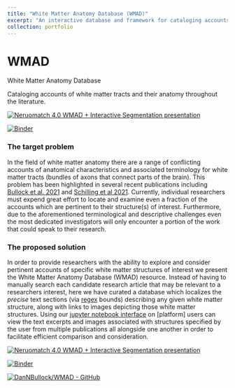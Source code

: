 ```yaml
---
title: "White Matter Anatomy Database (WMAD)"
excerpt: "An interactive database and framework for cataloging accounts of white matter tracts and their anatomy throughout the literature.<br/><img src='/images/WMADgif2.gif'>"
collection: portfolio
---
```


# WMAD
White Matter Anatomy Database

Cataloging accounts of white matter tracts and their anatomy throughout the literature.

[![Neruomatch 4.0 WMAD + Interactive Segmentation presentation](https://img.youtube.com/vi/FAV5HdVQ91c/0.jpg)](https://www.youtube.com/watch?v=FAV5HdVQ91c)

[![Binder](https://mybinder.org/badge_logo.svg)](https://mybinder.org/v2/gh/DanNBullock/WMAD/main?filepath=Notebooks%2FInteract_With_WMAD.ipynb)

### The target problem
In the field of white matter anatomy there are a range of conflicting accounts of anatomical characteristics and associated terminology for white matter tracts (bundles of axons that connect parts of the brain).  This problem has been highlighted in several recent publications including [Bullock et al. 2021](https://psyarxiv.com/fvk5r/) and [Schilling et al 2021](https://doi.org/10.1016/j.neuroimage.2021.118502).  Currently, individual researchers must expend great effort to locate and examine even a fraction of the accounts which are pertinent to their structure(s) of interest.  Furthermore, due to the aforementioned terminological and descriptive challenges even the most dedicated investigators will only encounter a portion of the work that could speak to their research.

### The proposed solution
In order to provide researchers with the ability to explore and consider pertinent accounts of specific white matter structures of interest we present the White Matter Anatomy Database (WMAD) resource.  Instead of having to manually search each candidate research article that may be relevant to a researchers interest, here we have curated a database which localizes the _precise_ text sections (via [regex](https://en.wikipedia.org/wiki/Regular_expression) bounds) describing any given white matter structure, along with links to images depicting those white matter structures.  Using our [jupyter notebook interface](https://github.com/DanNBullock/WMAD/blob/main/Notebooks/Interact_With_WMAD.ipynb) on [platform] users can view the text excerpts and images associated with structures specified by the user from multiple publications all alongside one another in order to facilitate efficient comparison and consideration.

[![Neruomatch 4.0 WMAD + Interactive Segmentation presentation](https://img.youtube.com/vi/FAV5HdVQ91c/0.jpg)](https://www.youtube.com/watch?v=FAV5HdVQ91c)

[![Binder](https://mybinder.org/badge_logo.svg)](https://mybinder.org/v2/gh/DanNBullock/WMAD/main?filepath=Notebooks%2FInteract_With_WMAD.ipynb)

[![DanNBullock/WMAD - GitHub](https://gh-card.dev/repos/DanNBullock/WMAD.svg)](https://github.com/DanNBullock/WMAD)
